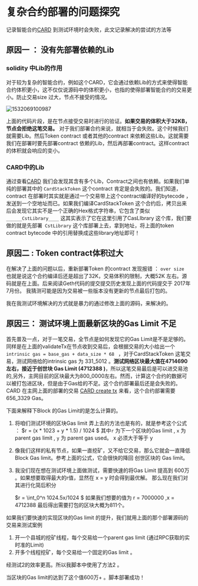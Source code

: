 # 复杂合约部署的问题探究

记录智能合约[CARD](https://etherscan.io/token/0xb07ec2c28834b889b1ce527ca0f19364cd38935c#balances) 到测试环境时会失败，此文记录解决的尝试的方法等

## 原因一 ： 没有先部署依赖的Lib

### solidity 中Lib的作用

对于较为复杂的智能合约，例如这个CARD，它会通过依赖Lib的方式来使得智能合约体积更小，这不仅仅说源码中的体积更小，也指的使得部署智能合约的交易更小。防止交易size 过大，节点不接受的情况。

![1532069100987](C:\Users\walke\AppData\Local\Temp\1532069100987.png)

上面的代码片段，是在节点接受交易时进行的验证。**如果交易的体积大于32KB，节点会拒绝这笔交易。** 对于我们部署合约来说，就相当于会失败。这个时候我们就需要Lib。然后Token contract 或者其他的contract 来依赖这些Lib。这就需要我们在部署时要先部署contract 依赖的Lib，然后再部署contract。这样contract的体积就会响应的变小。

### CARD中的Lib

通过查看[CARD](https://etherscan.io/token/0xb07ec2c28834b889b1ce527ca0f19364cd38935c#balances)  我们会发现其含有多个Lib，Contract之间也有依赖。如果我们单纯的部署其中的 `CardStackToken` 这个contract 肯定是会失败的。我们知道，contract 在部署时其实就是通过一个交易带上这个contract编译好的bytecode ，发送到一个空地址而已。如果我们编译CardStackToken 这个合约后，拷贝出来后会发现它其实不是一个正确的Hex格式字符串，它包含了类似`______CstLibrary____` 这其实表示了它在这里引用了CasLIbrary 这个库，我们要做的就是先部署` CstLibrary` 这个库部署上去，拿到地址，将上面的token contract bytecode 中的引用替换成这些library地址即可！



## 原因二 : Token contract体积过大

在解决了上面的问题以后，重新部署Token 的contract 发现报错 ： `over size ` 也就是说这个合约编译后还是超出了32K，交易体积的限制，大概52K 左右。源码就是在上面。后来阅读Geth代码的提交提交历史发现上面的代码提交于 2017年7月份。 我猜测可能是因为交易被一些版本没有更新的节点最后打包的。

我在我测试环境解决的方式就是暴力的通过修改上面的源码，来解决的。



## 原因三： 测试环境上面最新区块的Gas Limit 不足

首先普及一点，对于一笔交易，全节点是如何发现它的Gas Limit是不是足够的。同样是在上面的validateTx在节点收到交易后，会根据交易的大小给出一个 `intrinsic gas = base_gas + data_size * 68 `  ，对于CardStackToken 这笔交易，测试网络给的intrinsic gas 为 331_5012 。**测试网络区块最大值在4714690 左右，接近于创世块 Gas Limit (4712388 )**，所以这笔交易最后是可以进交易池的,另外，主网目前的区块最大为800_0000左右。然而，计算这个合约的数据可以被打包进区块，但是由于Gas给的不足。这个合约部署最后还是会失败的。CARD 在主网上面的部署的交易 [CARD create tx](https://etherscan.io/tx/0x0f67691967ccc249e6990d5974f22c4789a8bd37092a276ff0a60150178b658d)  来看，这个合约部署需要 656_3329 Gas。 

下面来解释下Block 的Gas Limit的是怎么计算的。

1. 将咱们测试环境的区块Gas limit 弄上去的方法也是有的，就是参考这个公式 ： $r = (x * 1023 + y * 1.5) / 1024 $     其中`r` 为下一个区块的Gas limit , `x` 为parent gas limit , `y` 为 parent gas used。 x 必须大于等于 y

2. 像我们这样的私有节点，如果一直挖矿，又不给它交易，那么它就会一直降低Block Gas limit。参考上面的公式，它会很快的降回 创世区块的 Gas limit。

3. 我没们现在想在测试环境上面做测试，需要快速的将Gas Limit 提高到 600万 。如果想要取得最大的r值，显然在 x = y 时会得到最优解。 那么现在我们对其进行化简后积分

   $r = \int_0^n 1024.5x/1024 $  如果我们想要的值为 r = 7000000 ,x = 4712388 最后得出需要打包的区块大概为811个。

如果我们要快速的实现区块的Gas limit 的提升，我们就用上面的那个部署源码的交易来测试案例

1. 开一个县城的挖矿线程，每个交易给一个parent gas limit (通过RPC获取的实时准的Limit)
2. 开多个线程挖矿，每个交易给一个固定的Gas limit 。

经测试2的效率更高。所以我脚本中使用了方法2 。

当区块的Gas limit的达到了这个值600万+ 。脚本部署成功！





